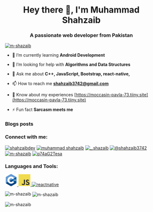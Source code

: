 <h1 align="center">Hey there 👋, I'm Muhammad Shahzaib</h1>
<h3 align="center">A passionate web developer from Pakistan</h3>

<!-- <p align="left"> <img src="https://komarev.com/ghpvc/?username=m-shazaib&label=Profile%20views&color=0e75b6&style=flat" alt="m-shazaib" /> </p> -->

<p align="left"> <a href="https://github.com/ryo-ma/github-profile-trophy"><img src="https://github-profile-trophy.vercel.app/?username=m-shazaib" alt="m-shazaib" /></a> </p>

- 🌱 I’m currently learning **Android Development**

- 🤝 I’m looking for help with **Algorithms and Data Structures**

- 💬 Ask me about **C++, JavaScript, Bootstrap, react-native,**

- 📫 How to reach me **shahzaib3742@gmail.com**

- 📄 Know about my experiences [https://moccasin-pavla-73.tiiny.site](https://moccasin-pavla-73.tiiny.site)

- ⚡ Fun fact **Sarcasm meets me**

### Blogs posts
<!-- BLOG-POST-LIST:START -->
<!-- BLOG-POST-LIST:END -->

<h3 align="left">Connect with me:</h3>
<p align="left">
<a href="https://linkedin.com/in/shahzaibdev" target="blank"><img align="center" src="https://raw.githubusercontent.com/rahuldkjain/github-profile-readme-generator/master/src/images/icons/Social/linked-in-alt.svg" alt="shahzaibdev" height="30" width="40" /></a>
<a href="https://kaggle.com/muhammad shahzaib" target="blank"><img align="center" src="https://raw.githubusercontent.com/rahuldkjain/github-profile-readme-generator/master/src/images/icons/Social/kaggle.svg" alt="muhammad shahzaib" height="30" width="40" /></a>
<a href="https://instagram.com/_.shazaib" target="blank"><img align="center" src="https://raw.githubusercontent.com/rahuldkjain/github-profile-readme-generator/master/src/images/icons/Social/instagram.svg" alt="_.shazaib" height="30" width="40" /></a>
<a href="https://medium.com/@shahzaib3742" target="blank"><img align="center" src="https://raw.githubusercontent.com/rahuldkjain/github-profile-readme-generator/master/src/images/icons/Social/medium.svg" alt="@shahzaib3742" height="30" width="40" /></a>
<a href="https://www.leetcode.com/m-shazaib" target="blank"><img align="center" src="https://raw.githubusercontent.com/rahuldkjain/github-profile-readme-generator/master/src/images/icons/Social/leet-code.svg" alt="m-shazaib" height="30" width="40" /></a>
<a href="https://discord.gg/q74aG2Tesa" target="blank"><img align="center" src="https://raw.githubusercontent.com/rahuldkjain/github-profile-readme-generator/master/src/images/icons/Social/discord.svg" alt="q74aG2Tesa" height="30" width="40" /></a>
</p>

<h3 align="left">Languages and Tools:</h3>
<p align="left"> <a href="https://www.w3schools.com/cpp/" target="_blank" rel="noreferrer"> <img src="https://raw.githubusercontent.com/devicons/devicon/master/icons/cplusplus/cplusplus-original.svg" alt="cplusplus" width="40" height="40"/> </a> <a href="https://developer.mozilla.org/en-US/docs/Web/JavaScript" target="_blank" rel="noreferrer"> <img src="https://raw.githubusercontent.com/devicons/devicon/master/icons/javascript/javascript-original.svg" alt="javascript" width="40" height="40"/> </a> <a href="https://reactnative.dev/" target="_blank" rel="noreferrer"> <img src="https://reactnative.dev/img/header_logo.svg" alt="reactnative" width="40" height="40"/> </a> </p>

<p><img align="left" src="https://github-readme-stats.vercel.app/api/top-langs?username=m-shazaib&show_icons=true&locale=en&layout=compact" alt="m-shazaib" /></p>

<p>&nbsp;<img align="center" src="https://github-readme-stats.vercel.app/api?username=m-shazaib&show_icons=true&locale=en" alt="m-shazaib" /></p>

<p><img align="center" src="https://github-readme-streak-stats.herokuapp.com/?user=m-shazaib&" alt="m-shazaib" /></p>
